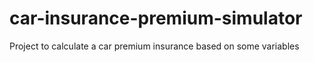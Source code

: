# car-insurance-premium-simulator
Project to calculate a car premium insurance based on some variables
